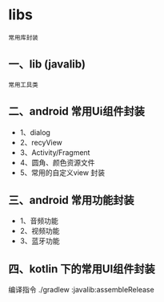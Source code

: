 # libs 
    常用库封装
## 一、lib (javalib)
    常用工具类
## 二、android 常用Ui组件封装
   * 1、dialog
   * 2、recyView
   * 3、Activity/Fragment
   * 4、圆角、颜色资源文件
   * 5、常用的自定义view 封装
## 三、android 常用功能封装
  * 1、音频功能
  * 2、视频功能
  * 3、蓝牙功能

## 四、kotlin 下的常用UI组件封装

编译指令
 ./gradlew :javalib:assembleRelease









